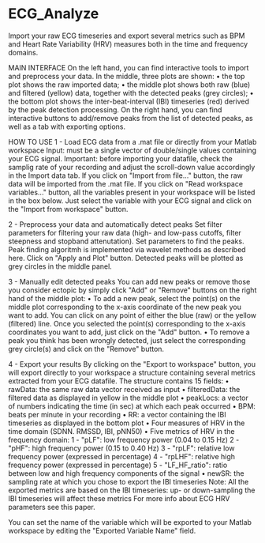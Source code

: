 # ECG_Analyze
Import your raw ECG timeseries and export several metrics such as BPM and Heart Rate Variability (HRV) measures both in the time and frequency domains.

MAIN INTERFACE
On the left hand, you can find interactive tools to import and preprocess your data.
In the middle, three plots are shown: 
•	the top plot shows the raw imported data; 
•	the middle plot shows both raw (blue) and filtered (yellow) data, together with the detected peaks (grey circles); 
•	the bottom plot shows the inter-beat-interval (IBI) timeseries (red) derived by the peak detection processing.
On the right hand, you can find interactive buttons to add/remove peaks from the list of detected peaks, as well as a tab with exporting options.

HOW TO USE
1 - Load ECG data from a .mat file or directly from your Matlab workspace
Input: must be a single vector of double/single values containing your ECG signal.
Important: before importing your datafile, check the samplig rate of your recording and adjust the scroll-down value accordingly in the Import data tab.
If you click on "Import from file..." button, the raw data will be imported from the .mat file.
If you click on "Read workspace variables..." button, all the variables present in your workspace will be listed in the box below. Just select the variable with your ECG signal and click on the "Import from workspace" button.

2 - Preprocess your data and automatically detect peaks
Set filter parameters for filtering your raw data (high- and low-pass cutoffs, filter steepness and stopband attenutation).
Set parameters to find the peaks. Peak finding algoritmh is implemented via wavelet methods as described here.
Click on "Apply and Plot" button.
Detected peaks will be plotted as grey circles in the middle panel.

3 - Manually edit detected peaks
You can add new peaks or remove those you consider ectopic by simply click "Add" or "Remove" buttons on the right hand of the middle plot:
•	To add a new peak, select the point(s) on the middle plot corresponding to the x-axis coordinate of the new peak you want to add. You can click on any point of either the blue (raw) or the yellow (filtered) line. Once you selected the point(s) corresponding to the x-axis coordinates you want to add, just click on the "Add" button.
•	To remove a peak you think has been wrongly detected, just select the corresponding grey circle(s) and click on the "Remove" button.

4 - Export your results
By clicking on the "Export to workspace" button, you will export directly to your workspace a structure containing several metrics extracted from your ECG datafile. The structure contains 15 fields:
•	rawData: the same raw data vector received as input
•	filteredData: the filtered data as displayed in yellow in the middle plot
•	peakLocs: a vector of numbers indicating the time (in sec) at which each peak occurred
•	BPM: beats per minute in your recording
•	RR: a vector containing the IBI timeseries as displayed in the bottom plot
•	Four measures of HRV in the time domain (SDNN. RMSSD, IBI, pNN50)
•	Five metrics of HRV in the frequency domain: 
  1 - "pLF": low frequency power (0.04 to 0.15 Hz)
  2 - "pHF": high frequency power (0.15 to 0.40 Hz)
  3 - "rpLF": relative low frequency power (expressed in percentage)
  4 - "rpLHF": relative high frequency power (expressed in percentage)
  5 - "LF_HF_ratio": ratio between low and high frequency components of the signal
•	newSR: the sampling rate at which you chose to export the IBI timeseries
Note: All the exported metrics are based on the IBI timeseries: up- or down-sampling the IBI timeseries will affect these metrics
For more info about ECG HRV parameters see this paper.

You can set the name of the variable which will be exported to your Matlab workspace by editing the "Exported Variable Name" field.
